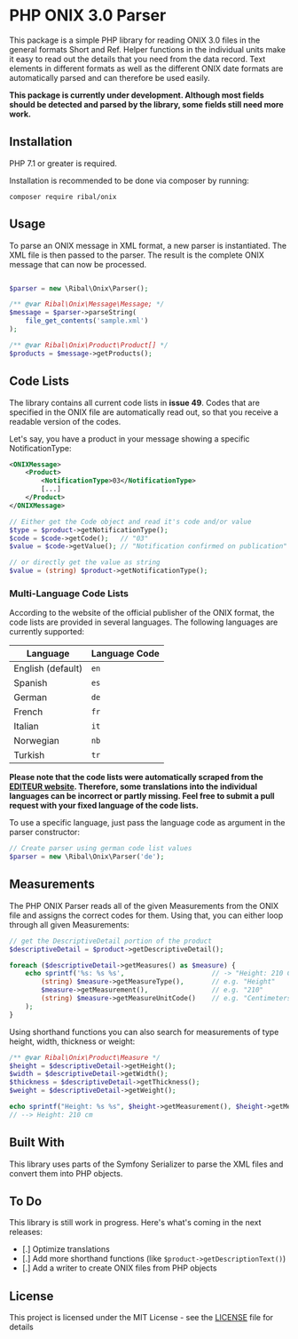 # PHP ONIX 3.0 Parser
This package is a simple PHP library for reading ONIX 3.0 files in the general formats Short and Ref. Helper functions in the individual units make it easy to read out the details that you need from the data record. Text elements in different formats as well as the different ONIX date formats are automatically parsed and can therefore be used easily.

__This package is currently under development. Although most fields should be detected and parsed by the library, some fields still need more work.__

## Installation
PHP 7.1 or greater is required.

Installation is recommended to be done via composer by running:
```
composer require ribal/onix
```

## Usage
To parse an ONIX message in XML format, a new parser is instantiated. The XML file is then passed to the parser. The result is the complete ONIX message that can now be processed.

```php

$parser = new \Ribal\Onix\Parser();

/** @var Ribal\Onix\Message\Message; */
$message = $parser->parseString(
    file_get_contents('sample.xml')
);

/** @var Ribal\Onix\Product\Product[] */
$products = $message->getProducts();
```

## Code Lists
The library contains all current code lists in __issue 49__. Codes that are specified in the ONIX file are automatically read out, so that you receive a readable version of the codes.

Let's say, you have a product in your message showing a specific NotificationType:

```xml
<ONIXMessage>
    <Product>
        <NotificationType>03</NotificationType>
        [...]
    </Product>
</ONIXMessage>
```

```php
// Either get the Code object and read it's code and/or value
$type = $product->getNotificationType();
$code = $code->getCode();   // "03"
$value = $code->getValue(); // "Notification confirmed on publication"

// or directly get the value as string
$value = (string) $product->getNotificationType();
```

### Multi-Language Code Lists
According to the website of the official publisher of the ONIX format, the code lists are provided in several languages. The following languages are currently supported:

| Language          | Language Code |
| ----------------- | ------------- |
| English (default) | `en`          |
| Spanish           | `es`          |
| German            | `de`          |
| French            | `fr`          |
| Italian           | `it`          |
| Norwegian         | `nb`          |
| Turkish           | `tr`          |

__Please note that the code lists were automatically scraped from the [EDITEUR website](https://ns.editeur.org/onix/en). Therefore, some translations into the individual languages can be incorrect or partly missing. Feel free to submit a pull request with your fixed language of the code lists.__

To use a specific language, just pass the language code as argument in the parser constructor:

```php
// Create parser using german code list values
$parser = new \Ribal\Onix\Parser('de');
```

## Measurements ##
The PHP ONIX Parser reads all of the given Measurements from the ONIX file and assigns the correct codes for them. Using that, you can either loop through all given Measurements:
```php
// get the DescriptiveDetail portion of the product
$descriptiveDetail = $product->getDescriptiveDetail();

foreach ($descriptiveDetail->getMeasures() as $measure) {
	echo sprintf('%s: %s %s',                      // -> "Height: 210 Centimeters"
		(string) $measure->getMeasureType(),       // e.g. "Height"
		$measure->getMeasurement(),                // e.g. "210"
		(string) $measure->getMeasureUnitCode()    // e.g. "Centimeters"
	);
}
```
Using shorthand functions you can also search for measurements of type height, width, thickness or weight:
```php
/** @var Ribal\Onix\Product\Measure */
$height = $descriptiveDetail->getHeight();
$width = $descriptiveDetail->getWidth();
$thickness = $descriptiveDetail->getThickness();
$weight = $descriptiveDetail->getWeight();

echo sprintf("Height: %s %s", $height->getMeasurement(), $height->getMeasureUnitCode()->getCode());
// --> Height: 210 cm
```

## Built With
This library uses parts of the Symfony Serializer to parse the XML files and convert them into PHP objects.

## To Do
This library is still work in progress. Here's what's coming in the next releases:
- [.] Optimize translations
- [.] Add more shorthand functions (like `$product->getDescriptionText()`)
- [.] Add a writer to create ONIX files from PHP objects

## License
This project is licensed under the MIT License - see the [LICENSE](LICENSE) file for details
